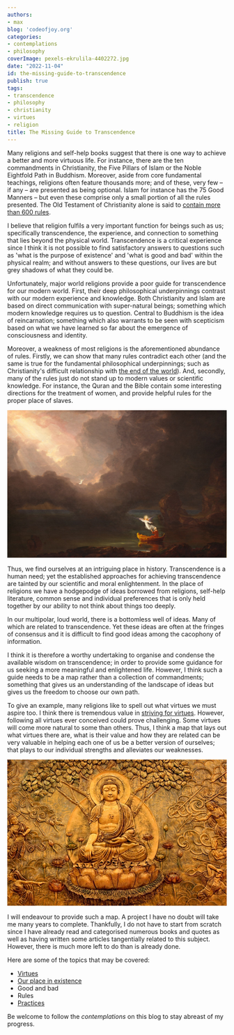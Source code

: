 ```yaml
---
authors:
- max
blog: 'codeofjoy.org'
categories:
- contemplations
- philosophy
coverImage: pexels-ekrulila-4402272.jpg
date: "2022-11-04"
id: the-missing-guide-to-transcendence
publish: true
tags:
- transcendence
- philosophy
- christianity
- virtues
- religion
title: The Missing Guide to Transcendence
---
```


Many religions and self-help books suggest that there is one way to achieve a better and more virtuous life. For instance, there are the ten commandments in Christianity, the Five Pillars of Islam or the Noble Eightfold Path in Buddhism. Moreover, aside from core fundamental teachings, religions often feature thousands more; and of these, very few – if any – are presented as being optional. Islam for instance has the 75 Good Manners – but even these comprise only a small portion of all the rules presented. The Old Testament of Christianity alone is said to [contain more than 600 rules](https://www.abc.net.au/reslib/201407/r1308729_17984331.pdf).

I believe that religion fulfils a very important function for beings such as us; specifically transcendence, the experience, and connection to something that lies beyond the physical world. Transcendence is a critical experience since I think it is not possible to find satisfactory answers to questions such as 'what is the purpose of existence' and 'what is good and bad' within the physical realm; and without answers to these questions, our lives are but grey shadows of what they could be.

Unfortunately, major world religions provide a poor guide for transcendence for our modern world. First, their deep philosophical underpinnings contrast with our modern experience and knowledge. Both Christianity and Islam are based on direct communication with super-natural beings; something which modern knowledge requires us to question. Central to Buddhism is the idea of reincarnation; something which also warrants to be seen with scepticism based on what we have learned so far about the emergence of consciousness and identity.  

Moreover, a weakness of most religions is the aforementioned abundance of rules. Firstly, we can show that many rules contradict each other (and the same is true for the fundamental philosophical underpinnings; such as Christianity's difficult relationship with [the end of the world](https://www.atheists.org/activism/resources/biblical-contradictions/)). And, secondly, many of the rules just do not stand up to modern values or scientific knowledge. For instance, the Quran and the Bible contain some interesting directions for the treatment of women, and provide helpful rules for the proper place of slaves. 

![Thomas Cole - The Voyage of Life - Old Age](images/1605px-Thomas_Cole_-_The_Voyage_of_Life_Old_Age.jpg)

Thus, we find ourselves at an intriguing place in history. Transcendence is a human need; yet the established approaches for achieving transcendence are tainted by our scientific and moral enlightenment. In the place of religions we have a hodgepodge of ideas borrowed from religions, self-help literature, common sense and individual preferences that is only held together by our ability to not think about things too deeply. 

In our multipolar, loud world, there is a bottomless well of ideas. Many of which are related to transcendence. Yet these ideas are often at the fringes of consensus and it is difficult to find good ideas among the cacophony of information.  

I think it is therefore a worthy undertaking to organise and condense the available wisdom on transcendence; in order to provide some guidance for us seeking a more meaningful and enlightened life. However, I think such a guide needs to be a map rather than a collection of commandments; something that gives us an understanding of the landscape of ideas but gives us the freedom to choose our own path. 

To give an example, many religions like to spell out what virtues we must aspire too. I think there is tremendous value in [striving for virtues](https://kamaltouhid.medium.com/the-ten-non-virtues-from-buddhist-doctrine-e96dd82d1f3f). However, following all virtues ever conceived could prove challenging. Some virtues will come more natural to some than others. Thus, I think a map that lays out what virtues there are, what is their value and how they are related can be very valuable in helping each one of us be a better version of ourselves; that plays to our individual strengths and alleviates our weaknesses.

![Buddha](images/1%20G9NbcuEuBj3W0Ovy-GjHhg.jpeg)

I will endeavour to provide such a map. A project I have no doubt will take me many years to complete. Thankfully, I do not have to start from scratch since I have already read and categorised numerous books and quotes as well as having written some articles tangentially related to this subject. However, there is much more left to do than is already done.

Here are some of the topics that may be covered:

- [Virtues](https://maxrohde.com/2018/08/20/eight-virtues-which-seem-not-all-that-bad)
- [Our place in existence](https://maxrohde.com/2018/10/16/what-is)
- Good and bad
- Rules
- [Practices](https://maxrohde.com/2019/04/19/practices-for-enlightenment)

Be welcome to follow the _contemplations_ on this blog to stay abreast of my progress.
